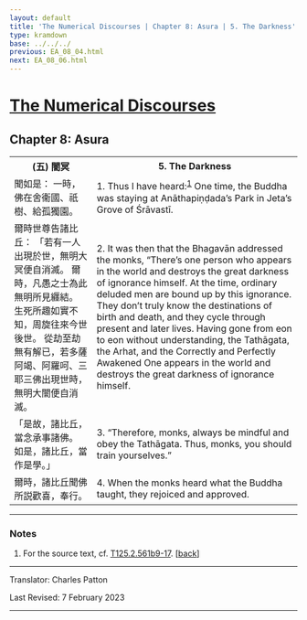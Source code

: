 ```yaml
---
layout: default
title: 'The Numerical Discourses | Chapter 8: Asura | 5. The Darkness'
type: kramdown
base: ../../../
previous: EA_08_04.html
next: EA_08_06.html
---
```


<h1><a href='../index.html'>The Numerical Discourses</a></h1>
<h2>Chapter 8: Asura</h2>

<table class="trans">
  <th class='ch'>(五) 闇冥</th>
  <th class='en'>5. The Darkness</th>
  <tr>
    <td class='ch' title='T125.2.561b9'>聞如是： 一時，佛在舍衞國、祇樹、給孤獨園。</td>
    <td id='p1'>1. Thus I have heard:<sup id="ref1"><a href="#n1">1</a></sup> One time, the Buddha was staying at Anāthapiṇḍada’s Park in Jeta’s Grove of Śrāvastī.</td>
  </tr>
  <tr>
    <td class='ch' title='T125.2.561b10'>爾時世尊告諸比丘： 「若有一人出現於世，無明大冥便自消滅。 爾時，凡愚之士為此無明所見纒結。 生死所趣如實不知，周旋往來今世後世。 從劫至劫無有解已，若多薩阿竭、阿羅呵、三耶三佛出現世時，無明大闇便自消滅。</td>
    <td id='p2'>2. It was then that the Bhagavān addressed the monks, “There’s one person who appears in the world and destroys the great darkness of ignorance himself. At the time, ordinary deluded men are bound up by this ignorance. They don’t truly know the destinations of birth and death, and they cycle through present and later lives. Having gone from eon to eon without understanding, the Tathāgata, the Arhat, and the Correctly and Perfectly Awakened One appears in the world and destroys the great darkness of ignorance himself.</td>
  </tr>
  <tr>
    <td class='ch' title='T125.2.561b15'>「是故，諸比丘，當念承事諸佛。 如是，諸比丘，當作是學。」</td>
    <td id='p3'>3. “Therefore, monks, always be mindful and obey the Tathāgata. Thus, monks, you should train yourselves.”</td>
  </tr>
  <tr>
    <td class='ch' title='T125.2.561b16'>爾時，諸比丘聞佛所説歡喜，奉行。</td>
    <td id='p4'>4. When the monks heard what the Buddha taught, they rejoiced and approved.</td>
  </tr>
</table>

<hr/>

<h3 id="notes">Notes</h3>

<ol class="notes-list">
<li id="n1"><p>For the source text, cf. <a href="https://cbetaonline.dila.edu.tw/zh/T02n0125_p0561b09" target="_blank">T125.2.561b9-17</a>. [<a href="#ref1">back</a>]</p></li>
</ol>
<hr/>

<p class="translator">Translator: Charles Patton</p>
<p class='revised'>Last Revised: 7 February 2023</p>

<hr/>